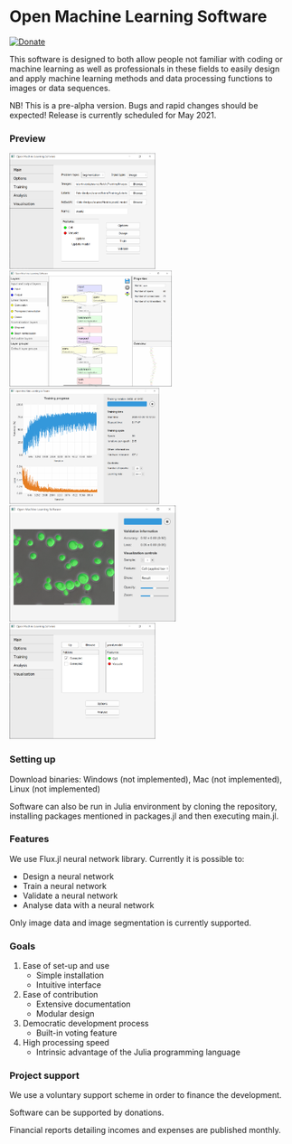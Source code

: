 # Open Machine Learning Software
[![Donate](https://img.shields.io/badge/Donate-PayPal-blue.svg)](https://www.paypal.com/donate/?hosted_button_id=EJ2J3BVKYPJPY)

This software is designed to both allow people not familiar with coding or machine learning as well as professionals in these fields to easily design and apply machine learning methods and data processing functions to images or data sequences.

NB! This is a pre-alpha version. Bugs and rapid changes should be expected! Release is currently scheduled for May 2021.

### Preview

<img  src="docs/screenshots/training.png" height = 205em> <img  src="docs/screenshots/designer.png" height = 205em> <img  src="docs/screenshots/trainingplot.png" height = 205em> <img  src="docs/screenshots/validationplot.png" height = 205em> <img  src="docs/screenshots/analysis.png" height = 205em>


### Setting up
Download binaries: Windows (not implemented), Mac (not implemented), Linux (not implemented)

Software can also be run in Julia environment by cloning the repository, installing packages mentioned in packages.jl and then executing main.jl.

### Features
We use Flux.jl neural network library. Currently it is possible to:
  - Design a neural network
  - Train a neural network
  - Validate a neural network
  - Analyse data with a neural network
  
Only image data and image segmentation is currently supported.

### Goals
1. Ease of set-up and use
      - Simple installation
      - Intuitive interface
2. Ease of contribution
      - Extensive documentation
      - Modular design
3. Democratic development process
      - Built-in voting feature
4. High processing speed
      - Intrinsic advantage of the Julia programming language

### Project support
We use a voluntary support scheme in order to finance the development. 

Software can be supported by donations.

Financial reports detailing incomes and expenses are published monthly.
